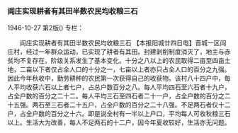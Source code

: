 ### 阎庄实现耕者有其田半数农民均收粮三石

1946-10-27
第2版()
专栏：

　　阎庄实现耕者有其田半数农民均收粮三石
    【本报阳城廿四日电】晋城一区阎庄村，经过一年群众运动，已实现了耕者有其田。封建剥削制度消灭了，地主与赤贫均不复存在，阶级关系发生了基本变化。十分之八以上的农民取得二亩至四亩土地，二亩以下者仅占全人口的十分之一，七亩以上者亦只占全人口的百分之九强。因此今年秋收中，勤劳耕种的农民第一次获得自己的收获物。该村八十四户中，每人平均收获六石以上者七户，占总户数百分之八。每人平均四石至六石者十九户，占全户数的百分之二十二。每人平均三石至四石者二十一户，占全户数的百分之二十五强。两石至三石者二十五户，占全户数的百分之二十八强。不足两石者仅十二户，占全户数的百分之十六。即是说全村有一半以上户口，平均每人可收秋粮三石以上。生活大为改善，每人不足两石的十二户，因今年夏收较好，生活亦无问题。
